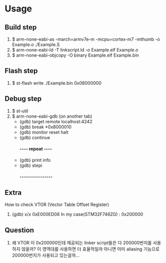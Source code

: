 # Usage

## Build step
1. $ arm-none-eabi-as -march=armv7e-m -mcpu=cortex-m7 -mthumb -o Example.o ./Example.S
2. $ arm-none-eabi-ld -T linkscript.ld -o Example.elf Example.o
3. $ arm-none-eabi-objcopy -O binary Example.elf Example.bin

## Flash step
1. $ st-flash write ./Example.bin 0x08000000

## Debug step
1. $ st-util
2. $ arm-none-eabi-gdb (on another tab)
    - (gdb) target remote localhost:4242
    - (gdb) break *0x8000010
    - (gdb) monitor reset halt
    - (gdb) continue
        #### ---- repeat ----
    - (gdb) print info
    - (gdb) stepi
        #### ----------------

## Extra
How to check VTOR (Vector Table Offset Register)
1. (gdb) x/x 0xE000ED08
In my case(STM32F746ZG) : 0x200000

## Question
1. 왜 VTOR 이 0x200000인데 제공되는 linker script들은 다 200000번지를 사용하지 않을까? 이 영역대를 사용하면 더 효율적일까 아니면 이미 aliasing 기능으로 200000번지가 사용되고 있는걸까...
